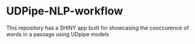 # UDPipe-NLP-workflow
This repository has a SHINY app built for showcasing the cooccurence of words in a passage using UDpipe models
